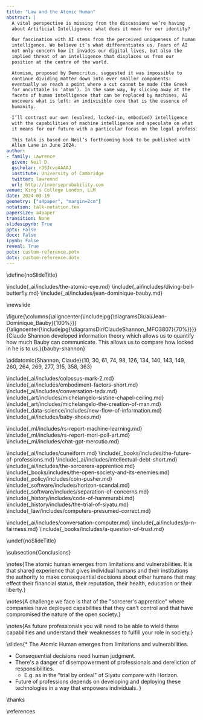 ```yaml
---
title: "Law and the Atomic Human"
abstract: |
  A vital perspective is missing from the discussions we’re having
  about Artificial Intelligence: what does it mean for our identity?

  Our fascination with AI stems from the perceived uniqueness of human
  intelligence. We believe it’s what differentiates us. Fears of AI
  not only concern how it invades our digital lives, but also the
  implied threat of an intelligence that displaces us from our
  position at the centre of the world.

  Atomism, proposed by Democritus, suggested it was impossible to
  continue dividing matter down into ever smaller components:
  eventually we reach a point where a cut cannot be made (the Greek
  for uncuttable is ‘atom’). In the same way, by slicing away at the
  facets of human intelligence that can be replaced by machines, AI
  uncovers what is left: an indivisible core that is the essence of
  humanity.

  I’ll contrast our own (evolved, locked-in, embodied) intelligence
  with the capabilities of machine intelligence and speculate on what
  it means for our future with a particular focus on the legal profession.

  This talk is based on Neil’s forthcoming book to be published with
  Allen Lane in June 2024.
author:
- family: Lawrence
  given: Neil D.
  gscholar: r3SJcvoAAAAJ
  institute: University of Cambridge
  twitter: lawrennd
  url: http://inverseprobability.com
venue: King's College London, LLM
date: 2024-03-19
geometry: ["a4paper", "margin=2cm"]
notation: talk-notation.tex
papersize: a4paper
transition: None
slidesipynb: True
pptx: False
docx: False
ipynb: False
reveal: True
potx: custom-reference.potx 
dotx: custom-reference.dotx
---
```

\define{noSlideTitle}

\include{_ai/includes/the-atomic-eye.md}
\include{_ai/includes/diving-bell-butterfly.md}
\include{_ai/includes/jean-dominique-bauby.md}

\newslide

\figure{\columns{\aligncenter{\includejpg{\diagramsDir/ai/Jean-Dominique_Bauby}{100%}}}{\aligncenter{\includejpg{\diagramsDir/ClaudeShannon_MFO3807}{70%}}}}{Claude Shannon developed information theory which allows us to quantify how much Bauby can communicate. This allows us to compare how locked in he is to us.}{bauby-shannon}

\addatomic{Shannon, Claude}{10, 30, 61, 74, 98, 126, 134, 140, 143, 149, 260, 264, 269, 277, 315, 358, 363}

\include{_ai/includes/colossus-mark-2.md}
\include{_ai/includes/embodiment-factors-short.md}
\include{_ai/includes/conversation-tedx.md}
\include{_art/includes/michelangelo-sistine-chapel-ceiling.md}
\include{_art/includes/michelangelo-the-creation-of-man.md}
\include{_data-science/includes/new-flow-of-information.md}
\include{_ai/includes/baby-shoes.md}

\include{_ml/includes/rs-report-machine-learning.md}
\include{_ml/includes/rs-report-mori-poll-art.md}
\include{_ml/includes/chat-gpt-mercutio.md}

\include{_ai/includes/cuneiform.md}
\include{_books/includes/the-future-of-professions.md}
\include{_ai/includes/intellectual-debt-short.md}
\include{_ai/includes/the-sorcerers-apprentice.md}
\include{_books/includes/the-open-society-and-its-enemies.md}
\include{_policy/includes/coin-pusher.md}
\include{_software/includes/horizon-scandal.md}
\include{_software/includes/separation-of-concerns.md}
\include{_history/includes/code-of-hammurabi.md}
\include{_history/includes/the-trial-of-siyatu.md}
\include{_law/includes/computers-presumed-correct.md}

\include{_ai/includes/conversation-computer.md}
\include{_ai/includes/p-n-fairness.md}
\include{_books/includes/a-question-of-trust.md}

\undef{noSlideTitle}

\subsection{Conclusions}

\notes{The atomic human emerges from limitations and vulnerabilities. It is that shared experience that gives individual humans and their institutions the authority to make consequential decisions about other humans that may effect their financial status, their reputation, their health, education or their liberty.}

\notes{A challenge we face is that of the "sorcerer's apprentice" where companies have deployed capabilities that they can't control and that have compromised the nature of the open society.}

\notes{As future professionals you will need to be able to wield these capabilities and understand their weaknesses to fulfill your role in society.}

\slides{* The Atomic Human emerges from limitations and vulnerabilities.
* Consequential decisions need human judgment. 
* There's a danger of disempowerment of professionals and dereliction of responsibilities.
  * E.g. as in the "trial by ordeal" of Siyatu compare with Horizon.
* Future of professions depends on developing and deploying these technologies in a way that empowers individuals.
}

\thanks

\references
